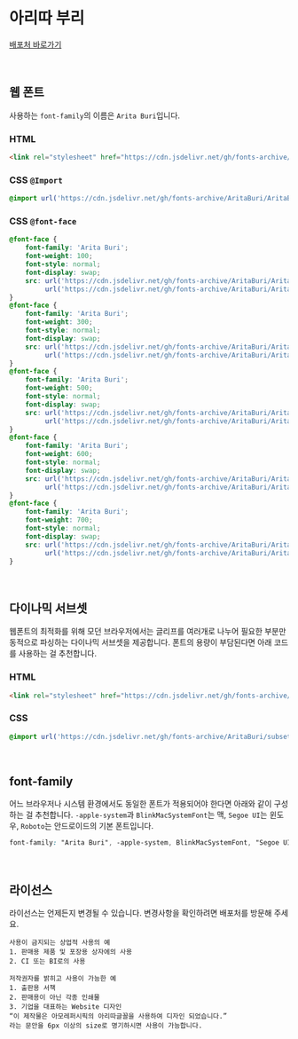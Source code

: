 # 아리따 부리

[배포처 바로가기](https://www.apgroup.com/int/ko/about-us/visual-identity/arita-typeface/arita-typeface.html)

&nbsp;

## 웹 폰트

사용하는 `font-family`의 이름은 `Arita Buri`입니다.

### HTML

```html
<link rel="stylesheet" href="https://cdn.jsdelivr.net/gh/fonts-archive/AritaBuri/AritaBuri.css" type="text/css"/>
```

### CSS `@Import`

```css
@import url('https://cdn.jsdelivr.net/gh/fonts-archive/AritaBuri/AritaBuri.css');
```

### CSS `@font-face`

```css
@font-face {
    font-family: 'Arita Buri';
    font-weight: 100;
    font-style: normal;
    font-display: swap;
    src: url('https://cdn.jsdelivr.net/gh/fonts-archive/AritaBuri/AritaBuri-Thin.woff2') format('woff2'),
         url('https://cdn.jsdelivr.net/gh/fonts-archive/AritaBuri/AritaBuri-Thin.otf') format('opentype');
}
@font-face {
    font-family: 'Arita Buri';
    font-weight: 300;
    font-style: normal;
    font-display: swap;
    src: url('https://cdn.jsdelivr.net/gh/fonts-archive/AritaBuri/AritaBuri-Light.woff2') format('woff2'),
         url('https://cdn.jsdelivr.net/gh/fonts-archive/AritaBuri/AritaBuri-Light.otf') format('opentype');
}
@font-face {
    font-family: 'Arita Buri';
    font-weight: 500;
    font-style: normal;
    font-display: swap;
    src: url('https://cdn.jsdelivr.net/gh/fonts-archive/AritaBuri/AritaBuri-Medium.woff2') format('woff2'),
         url('https://cdn.jsdelivr.net/gh/fonts-archive/AritaBuri/AritaBuri-Medium.otf') format('opentype');
}
@font-face {
    font-family: 'Arita Buri';
    font-weight: 600;
    font-style: normal;
    font-display: swap;
    src: url('https://cdn.jsdelivr.net/gh/fonts-archive/AritaBuri/AritaBuri-SemiBold.woff2') format('woff2'),
         url('https://cdn.jsdelivr.net/gh/fonts-archive/AritaBuri/AritaBuri-SemiBold.otf') format('opentype');
}
@font-face {
    font-family: 'Arita Buri';
    font-weight: 700;
    font-style: normal;
    font-display: swap;
    src: url('https://cdn.jsdelivr.net/gh/fonts-archive/AritaBuri/AritaBuri-Bold.woff2') format('woff2'),
         url('https://cdn.jsdelivr.net/gh/fonts-archive/AritaBuri/AritaBuri-Bold.otf') format('opentype');
}
```

&nbsp;

## 다이나믹 서브셋

웹폰트의 최적화를 위해 모던 브라우저에서는 글리프를 여러개로 나누어 필요한 부분만 동적으로 파싱하는 다이나믹 서브셋을 제공합니다. 폰트의 용량이 부담된다면 아래 코드를 사용하는 걸 추천합니다.

### HTML

```html
<link rel="stylesheet" href="https://cdn.jsdelivr.net/gh/fonts-archive/AritaBuri/subsets/AritaBuri-dynamic-subset.css" type="text/css"/>
```

### CSS

```css
@import url('https://cdn.jsdelivr.net/gh/fonts-archive/AritaBuri/subsets/AritaBuri-dynamic-subset.css');
```

&nbsp;

## font-family

어느 브라우저나 시스템 환경에서도 동일한 폰트가 적용되어야 한다면 아래와 같이 구성하는 걸 추천합니다. `-apple-system`과 `BlinkMacSystemFont`는 맥, `Segoe UI`는 윈도우, `Roboto`는 안드로이드의 기본 폰트입니다.



```css
font-family: "Arita Buri", -apple-system, BlinkMacSystemFont, "Segoe UI", Roboto, Oxygen, Ubuntu, Cantarell, "Open Sans", "Helvetica Neue", sans-serif;
```

&nbsp;

## 라이선스

라이선스는 언제든지 변경될 수 있습니다. 변경사항을 확인하려면 배포처를 방문해 주세요.

```
사용이 금지되는 상업적 사용의 예 
1. 판매용 제품 및 포장용 상자에의 사용 
2. CI 또는 BI로의 사용 
 
저작권자를 밝히고 사용이 가능한 예 
1. 출판용 서책 
2. 판매용이 아닌 각종 인쇄물 
3. 기업을 대표하는 Website 디자인 
“이 제작물은 아모레퍼시픽의 아리따글꼴을 사용하여 디자인 되었습니다.” 
라는 문안을 6px 이상의 size로 명기하시면 사용이 가능합니다.
```

